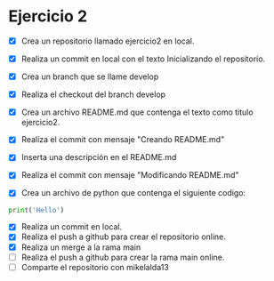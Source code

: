 # Ejercicio 2

* [X] Crea un repositorio llamado ejercicio2 en local.
* [X] Realiza un commit en local con el texto Inicializando el repositorio.
* [X] Crea un branch que se llame develop
* [X] Realiza el checkout del branch develop
* [X] Crea un archivo README.md que contenga el texto como titulo ejercicio2.
* [X] Realiza el commit con mensaje "Creando README.md"
* [X] Inserta una descripción en el README.md
* [X] Realiza el commit con mensaje "Modificando README.md"

* [X] Crea un archivo de python que contenga el siguiente codigo:

```python
print('Hello')
```

* [X] Realiza un commit en local.
* [X] Realiza el push a github para crear el repositorio online.
* [X] Realiza un merge a la rama main
* [ ] Realiza el push a github para crear la rama main online.
* [ ] Comparte el repositorio con mikelalda13
